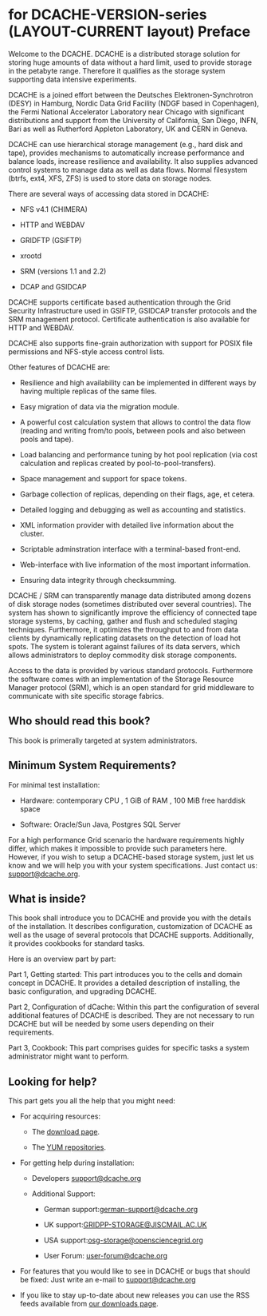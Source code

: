 for DCACHE-VERSION-series (LAYOUT-CURRENT layout)
Preface
=======

Welcome to the DCACHE. DCACHE is a distributed storage solution for storing huge amounts of data without a hard limit, used to provide storage in the petabyte range. Therefore it qualifies as the storage system supporting data intensive experiments.

DCACHE is a joined effort between the Deutsches Elektronen-Synchrotron (DESY) in Hamburg, Nordic Data Grid Facility (NDGF based in Copenhagen), the Fermi National Accelerator Laboratory near Chicago with significant distributions and support from the University of California, San Diego, INFN, Bari as well as Rutherford Appleton Laboratory, UK and CERN in Geneva.

DCACHE can use hierarchical storage management (e.g., hard disk and tape), provides mechanisms to automatically increase performance and balance loads, increase resilience and availability. It also supplies advanced control systems to manage data as well as data flows. Normal filesystem (btrfs, ext4, XFS, ZFS) is used to store data on storage nodes.

There are several ways of accessing data stored in DCACHE:

-   NFS v4.1 (CHIMERA)

-   HTTP and WEBDAV

-   GRIDFTP (GSIFTP)

-   xrootd

-   SRM (versions 1.1 and 2.2)

-   DCAP and GSIDCAP

DCACHE supports certificate based authentication through the Grid Security Infrastructure used in GSIFTP, GSIDCAP transfer protocols and the SRM management protocol. Certificate authentication is also available for HTTP and WEBDAV.

DCACHE also supports fine-grain authorization with support for POSIX file permissions and NFS-style access control lists.

Other features of DCACHE are:

-   Resilience and high availability can be implemented in different ways by having multiple replicas of the same files.

-   Easy migration of data via the migration module.

-   A powerful cost calculation system that allows to control the data flow (reading and writing from/to pools, between pools and also between pools and tape).

-   Load balancing and performance tuning by hot pool replication (via cost calculation and replicas created by pool-to-pool-transfers).

-   Space management and support for space tokens.

-   Garbage collection of replicas, depending on their flags, age, et cetera.

-   Detailed logging and debugging as well as accounting and statistics.

-   XML information provider with detailed live information about the cluster.

-   Scriptable adminstration interface with a terminal-based front-end.

-   Web-interface with live information of the most important information.

-   Ensuring data integrity through checksumming.

DCACHE / SRM can transparently manage data distributed among dozens of disk storage nodes (sometimes distributed over several countries). The system has shown to significantly improve the efficiency of connected tape storage systems, by caching, gather and flush and scheduled staging techniques. Furthermore, it optimizes the throughput to and from data clients by dynamically replicating datasets on the detection of load hot spots. The system is tolerant against failures of its data servers, which allows administrators to deploy commodity disk storage components.

Access to the data is provided by various standard protocols. Furthermore the software comes with an implementation of the Storage Resource Manager protocol (SRM), which is an open standard for grid middleware to communicate with site specific storage fabrics.

Who should read this book?
--------------------------

This book is primerally targeted at system administrators.

Minimum System Requirements?
----------------------------

For minimal test installation:

-   Hardware: contemporary CPU , 1 GiB of RAM , 100 MiB free harddisk space

-   Software: Oracle/Sun Java, Postgres SQL Server

For a high performance Grid scenario the hardware requirements highly differ, which makes it impossible to provide such parameters here. However, if you wish to setup a DCACHE-based storage system, just let us know and we will help you with your system specifications. Just contact us: <support@dcache.org>.

What is inside?
---------------

This book shall introduce you to DCACHE and provide you with the details of the installation. It describes configuration, customization of DCACHE as well as the usage of several protocols that DCACHE supports. Additionally, it provides cookbooks for standard tasks.

Here is an overview part by part:

Part 1, Getting started: This part introduces you to the cells and domain concept in DCACHE. It provides a detailed description of installing, the basic configuration, and upgrading DCACHE.

Part 2, Configuration of dCache: Within this part the configuration of several additional features of DCACHE is described. They are not necessary to run DCACHE but will be needed by some users depending on their requirements.

Part 3, Cookbook: This part comprises guides for specific tasks a system administrator might want to perform.

Looking for help?
-----------------

This part gets you all the help that you might need:

-   For acquiring resources:

    -   The [download page].

    -   The [YUM repositories].

-   For getting help during installation:

    -   Developers <support@dcache.org>

    -   Additional Support:

        -   German support:<german-support@dcache.org>

        -   UK support:<GRIDPP-STORAGE@JISCMAIL.AC.UK>

        -   USA support:<osg-storage@opensciencegrid.org>

        -   User Forum: <user-forum@dcache.org>

-   For features that you would like to see in DCACHE or bugs that should be fixed: Just write an e-mail to <support@dcache.org>

-   If you like to stay up-to-date about new releases you can use the RSS feeds available from [our downloads page][download page].

  [download page]: http://www.dcache.org/downloads
  [YUM repositories]: http://trac.dcache.org/projects/dcache/wiki/manuals/Yum
